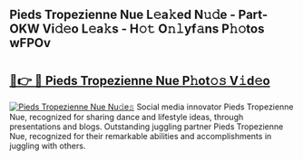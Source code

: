 ## Pieds Tropezienne Nue L𝚎a𝚔ed N𝚞𝚍e - Part-OKW Vi𝚍𝚎o L𝚎a𝚔s - H𝚘𝚝 O𝚗𝚕yf𝚊ns P𝚑𝚘tos wFPOv

# <h2><a href="http://kf9kdm.oniu.top/?m=Pieds+Tropezienne+Nue">🔗👉 🔴 Pieds Tropezienne Nue P𝚑ot𝚘𝚜 V𝚒d𝚎o</a></h2>

[![Pieds Tropezienne Nue Nu𝚍e𝚜](https://i.imgur.com/0qMVB7G.gif)](http://kf9kdm.oniu.top/?m=Pieds+Tropezienne+Nue)
Social media innovator Pieds Tropezienne Nue, recognized for sharing dance and lifestyle ideas, through presentations and blogs. Outstanding juggling partner Pieds Tropezienne Nue, recognized for their remarkable abilities and accomplishments in juggling with others.  
